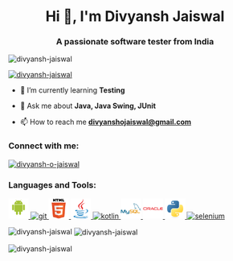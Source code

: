 <h1 align="center">Hi 👋, I'm Divyansh Jaiswal</h1>
<h3 align="center">A passionate software tester from India</h3>

<p align="left"> <img src="https://komarev.com/ghpvc/?username=divyansh-jaiswal&label=Profile%20views&color=0e75b6&style=flat" alt="divyansh-jaiswal" /> </p>

<p align="left"> <a href="https://github.com/ryo-ma/github-profile-trophy"><img src="https://github-profile-trophy.vercel.app/?username=divyansh-jaiswal" alt="divyansh-jaiswal" /></a> </p>

- 🌱 I’m currently learning **Testing**

- 💬 Ask me about **Java, Java Swing, JUnit**

- 📫 How to reach me **divyanshojaiswal@gmail.com**

<h3 align="left">Connect with me:</h3>
<p align="left">
<a href="https://linkedin.com/in/divyansh-o-jaiswal" target="blank"><img align="center" src="https://raw.githubusercontent.com/rahuldkjain/github-profile-readme-generator/master/src/images/icons/Social/linked-in-alt.svg" alt="divyansh-o-jaiswal" height="30" width="40" /></a>
</p>

<h3 align="left">Languages and Tools:</h3>
<p align="left"> <a href="https://developer.android.com" target="_blank" rel="noreferrer"> <img src="https://raw.githubusercontent.com/devicons/devicon/master/icons/android/android-original-wordmark.svg" alt="android" width="40" height="40"/> </a> <a href="https://git-scm.com/" target="_blank" rel="noreferrer"> <img src="https://www.vectorlogo.zone/logos/git-scm/git-scm-icon.svg" alt="git" width="40" height="40"/> </a> <a href="https://www.w3.org/html/" target="_blank" rel="noreferrer"> <img src="https://raw.githubusercontent.com/devicons/devicon/master/icons/html5/html5-original-wordmark.svg" alt="html5" width="40" height="40"/> </a> <a href="https://www.java.com" target="_blank" rel="noreferrer"> <img src="https://raw.githubusercontent.com/devicons/devicon/master/icons/java/java-original.svg" alt="java" width="40" height="40"/> </a> <a href="https://kotlinlang.org" target="_blank" rel="noreferrer"> <img src="https://www.vectorlogo.zone/logos/kotlinlang/kotlinlang-icon.svg" alt="kotlin" width="40" height="40"/> </a> <a href="https://www.mysql.com/" target="_blank" rel="noreferrer"> <img src="https://raw.githubusercontent.com/devicons/devicon/master/icons/mysql/mysql-original-wordmark.svg" alt="mysql" width="40" height="40"/> </a> <a href="https://www.oracle.com/" target="_blank" rel="noreferrer"> <img src="https://raw.githubusercontent.com/devicons/devicon/master/icons/oracle/oracle-original.svg" alt="oracle" width="40" height="40"/> </a> <a href="https://www.python.org" target="_blank" rel="noreferrer"> <img src="https://raw.githubusercontent.com/devicons/devicon/master/icons/python/python-original.svg" alt="python" width="40" height="40"/> </a> <a href="https://www.selenium.dev" target="_blank" rel="noreferrer"> <img src="https://raw.githubusercontent.com/detain/svg-logos/780f25886640cef088af994181646db2f6b1a3f8/svg/selenium-logo.svg" alt="selenium" width="40" height="40"/> </a> </p>

<p><img align="left" src="https://github-readme-stats.vercel.app/api/top-langs?username=divyansh-jaiswal&show_icons=true&locale=en&layout=compact" alt="divyansh-jaiswal" /></p>

<p>&nbsp;<img align="center" src="https://github-readme-stats.vercel.app/api?username=divyansh-jaiswal&show_icons=true&locale=en" alt="divyansh-jaiswal" /></p>

<p><img align="center" src="https://github-readme-streak-stats.herokuapp.com/?user=divyansh-jaiswal&" alt="divyansh-jaiswal" /></p>
